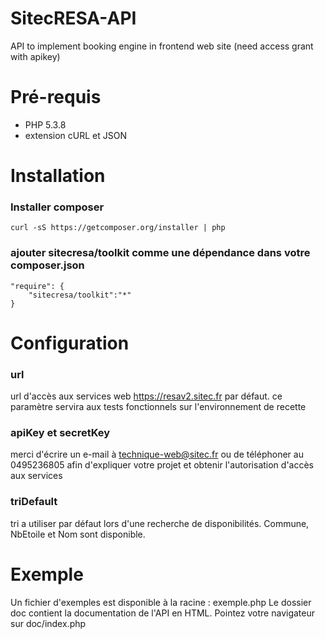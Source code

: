 SitecRESA-API
=============

API to implement booking engine in frontend web site (need access grant with apikey)

Pré-requis
=============

 - PHP 5.3.8
 - extension cURL et JSON


Installation
=============
### Installer composer
    curl -sS https://getcomposer.org/installer | php
### ajouter sitecresa/toolkit comme une dépendance dans votre composer.json
    "require": {
        "sitecresa/toolkit":"*"
    }


Configuration
=============

### url

url d'accès aux services web https://resav2.sitec.fr par défaut.
ce paramètre servira aux tests fonctionnels sur l'environnement de recette

### apiKey et secretKey

merci d'écrire un e-mail à technique-web@sitec.fr ou de téléphoner au 0495236805 afin d'expliquer
votre projet et obtenir l'autorisation d'accès aux services

### triDefault

tri a utiliser par défaut lors d'une recherche de disponibilités.
Commune, NbEtoile et Nom sont disponible.


Exemple
=============

Un fichier d'exemples est disponible à la racine : exemple.php
Le dossier doc contient la documentation de l'API en HTML. Pointez votre navigateur
sur doc/index.php

